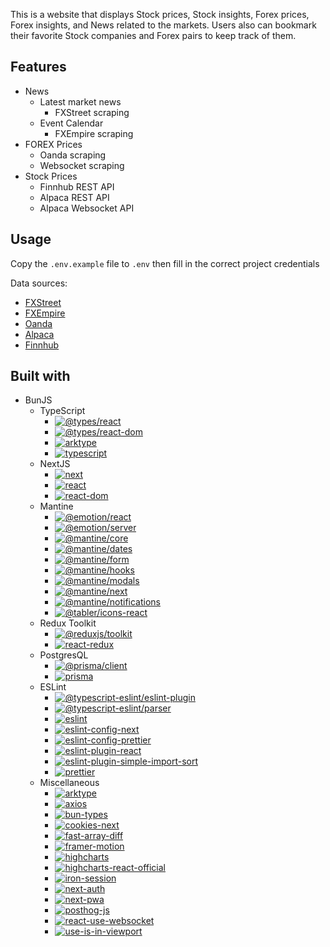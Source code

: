 This is a website that displays Stock prices, Stock insights, Forex prices, Forex insights, and News related to the markets. Users also can bookmark their favorite Stock companies and Forex pairs to keep track of them.

## Features

-   News
    -   Latest market news
        -   FXStreet scraping
    -   Event Calendar
        -   FXEmpire scraping
-   FOREX Prices
    -   Oanda scraping
    -   Websocket scraping
-   Stock Prices
    -   Finnhub REST API
    -   Alpaca REST API
    -   Alpaca Websocket API

## Usage

Copy the `.env.example` file to `.env` then fill in the correct project credentials

Data sources:

-   [FXStreet](https://www.fxstreet.com/)
-   [FXEmpire](https://www.fxempire.com/)
-   [Oanda](https://www.oanda.com/)
-   [Alpaca](https://alpaca.markets/)
-   [Finnhub](https://finnhub.io/)

## Built with

-   BunJS
    -   TypeScript
        -   [![@types/react](https://img.shields.io/badge/%40types%2Freact-18.2.6-red?style=flat-square)](https://npmjs.com/package/@types/react/v/18.2.6)
        -   [![@types/react-dom](https://img.shields.io/badge/%40types%2Freact--dom-18.2.4-red?style=flat-square)](https://npmjs.com/package/@types/react-dom/v/18.2.4)
        -   [![arktype](https://img.shields.io/badge/arktype-1.0.14--alpha-red?style=flat-square)](https://npmjs.com/package/arktype/v/1.0.14-alpha)
        -   [![typescript](https://img.shields.io/badge/typescript-5.0.4-red?style=flat-square)](https://npmjs.com/package/typescript/v/5.0.4)
    -   NextJS
        -   [![next](https://img.shields.io/badge/next-13.4.2-red?style=flat-square)](https://npmjs.com/package/next/v/13.4.2)
        -   [![react](https://img.shields.io/badge/react-18.2.0-red?style=flat-square)](https://npmjs.com/package/react/v/18.2.0)
        -   [![react-dom](https://img.shields.io/badge/react--dom-18.2.0-red?style=flat-square)](https://npmjs.com/package/react-dom/v/18.2.0)
    -   Mantine
        -   [![@emotion/react](https://img.shields.io/badge/%40emotion%2Freact-%5E11.11.1-red?style=flat-square)](https://npmjs.com/package/@emotion/react/v/11.11.1)
        -   [![@emotion/server](https://img.shields.io/badge/%40emotion%2Fserver-%5E11.11.0-red?style=flat-square)](https://npmjs.com/package/@emotion/server/v/11.11.0)
        -   [![@mantine/core](https://img.shields.io/badge/%40mantine%2Fcore-%5E6.0.21-red?style=flat-square)](https://npmjs.com/package/@mantine/core/v/6.0.21)
        -   [![@mantine/dates](https://img.shields.io/badge/%40mantine%2Fdates-%5E6.0.21-red?style=flat-square)](https://npmjs.com/package/@mantine/dates/v/6.0.21)
        -   [![@mantine/form](https://img.shields.io/badge/%40mantine%2Fform-%5E6.0.21-red?style=flat-square)](https://npmjs.com/package/@mantine/form/v/6.0.21)
        -   [![@mantine/hooks](https://img.shields.io/badge/%40mantine%2Fhooks-%5E6.0.21-red?style=flat-square)](https://npmjs.com/package/@mantine/hooks/v/6.0.21)
        -   [![@mantine/modals](https://img.shields.io/badge/%40mantine%2Fmodals-%5E6.0.21-red?style=flat-square)](https://npmjs.com/package/@mantine/modals/v/6.0.21)
        -   [![@mantine/next](https://img.shields.io/badge/%40mantine%2Fnext-%5E6.0.21-red?style=flat-square)](https://npmjs.com/package/@mantine/next/v/6.0.21)
        -   [![@mantine/notifications](https://img.shields.io/badge/%40mantine%2Fnotifications-%5E6.0.21-red?style=flat-square)](https://npmjs.com/package/@mantine/notifications/v/6.0.21)
        -   [![@tabler/icons-react](https://img.shields.io/badge/%40tabler%2Ficons--react-%5E2.34.0-red?style=flat-square)](https://npmjs.com/package/@tabler/icons-react/v/2.34.0)
    -   Redux Toolkit
        -   [![@reduxjs/toolkit](https://img.shields.io/badge/%40reduxjs%2Ftoolkit-%5E1.9.5-red?style=flat-square)](https://npmjs.com/package/@reduxjs/toolkit/v/1.9.5)
        -   [![react-redux](https://img.shields.io/badge/react--redux-%5E8.1.2-red?style=flat-square)](https://npmjs.com/package/react-redux/v/8.1.2)
    -   PostgresQL
        -   [![@prisma/client](https://img.shields.io/badge/%40prisma%2Fclient-4.14.1-red?style=flat-square)](https://npmjs.com/package/@prisma/client/v/4.14.1)
        -   [![prisma](https://img.shields.io/badge/prisma-%5E4.16.2-red?style=flat-square)](https://npmjs.com/package/prisma/v/4.16.2)
    -   ESLint
        -   [![@typescript-eslint/eslint-plugin](https://img.shields.io/badge/%40typescript--eslint%2Feslint--plugin-latest-red?style=flat-square)](https://npmjs.com/package/@typescript-eslint/eslint-plugin/v/latest)
        -   [![@typescript-eslint/parser](https://img.shields.io/badge/%40typescript--eslint%2Fparser-latest-red?style=flat-square)](https://npmjs.com/package/@typescript-eslint/parser/v/latest)
        -   [![eslint](https://img.shields.io/badge/eslint-latest-red?style=flat-square)](https://npmjs.com/package/eslint/v/latest)
        -   [![eslint-config-next](https://img.shields.io/badge/eslint--config--next-latest-red?style=flat-square)](https://npmjs.com/package/eslint-config-next/v/latest)
        -   [![eslint-config-prettier](https://img.shields.io/badge/eslint--config--prettier-latest-red?style=flat-square)](https://npmjs.com/package/eslint-config-prettier/v/latest)
        -   [![eslint-plugin-react](https://img.shields.io/badge/eslint--plugin--react-latest-red?style=flat-square)](https://npmjs.com/package/eslint-plugin-react/v/latest)
        -   [![eslint-plugin-simple-import-sort](https://img.shields.io/badge/eslint--plugin--simple--import--sort-latest-red?style=flat-square)](https://npmjs.com/package/eslint-plugin-simple-import-sort/v/latest)
        -   [![prettier](https://img.shields.io/badge/prettier-latest-red?style=flat-square)](https://npmjs.com/package/prettier/v/latest)
    -   Miscellaneous
        -   [![arktype](https://img.shields.io/badge/arktype-1.0.14--alpha-red?style=flat-square)](https://npmjs.com/package/arktype/v/1.0.14-alpha)
        -   [![axios](https://img.shields.io/badge/axios-%5E1.5.0-red?style=flat-square)](https://npmjs.com/package/axios/v/1.5.0)
        -   [![bun-types](https://img.shields.io/badge/bun--types-%5E1.0.21-red?style=flat-square)](https://npmjs.com/package/bun-types/v/1.0.21)
        -   [![cookies-next](https://img.shields.io/badge/cookies--next-%5E4.0.0-red?style=flat-square)](https://npmjs.com/package/cookies-next/v/4.0.0)
        -   [![fast-array-diff](https://img.shields.io/badge/fast--array--diff-%5E1.1.0-red?style=flat-square)](https://npmjs.com/package/fast-array-diff/v/1.1.0)
        -   [![framer-motion](https://img.shields.io/badge/framer--motion-%5E10.16.4-red?style=flat-square)](https://npmjs.com/package/framer-motion/v/10.16.4)
        -   [![highcharts](https://img.shields.io/badge/highcharts-%5E11.1.0-red?style=flat-square)](https://npmjs.com/package/highcharts/v/11.1.0)
        -   [![highcharts-react-official](https://img.shields.io/badge/highcharts--react--official-%5E3.2.1-red?style=flat-square)](https://npmjs.com/package/highcharts-react-official/v/3.2.1)
        -   [![iron-session](https://img.shields.io/badge/iron--session-%5E6.3.1-red?style=flat-square)](https://npmjs.com/package/iron-session/v/6.3.1)
        -   [![next-auth](https://img.shields.io/badge/next--auth-%5E4.23.1-red?style=flat-square)](https://npmjs.com/package/next-auth/v/4.23.1)
        -   [![next-pwa](https://img.shields.io/badge/next--pwa-%5E5.6.0-red?style=flat-square)](https://npmjs.com/package/next-pwa/v/5.6.0)
        -   [![posthog-js](https://img.shields.io/badge/posthog--js-%5E1.96.1-red?style=flat-square)](https://npmjs.com/package/posthog-js/v/1.96.1)
        -   [![react-use-websocket](https://img.shields.io/badge/react--use--websocket-%5E4.4.0-red?style=flat-square)](https://npmjs.com/package/react-use-websocket/v/4.4.0)
        -   [![use-is-in-viewport](https://img.shields.io/badge/use--is--in--viewport-%5E1.0.9-red?style=flat-square)](https://npmjs.com/package/use-is-in-viewport/v/1.0.9)
